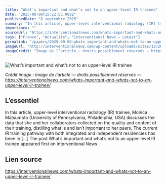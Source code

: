 ```yaml
---
title: "What’s important and what’s not to an upper-level IR trainee"
date: "2025-09-08T15:22:55.000Z"
publishedDate: "8 septembre 2025"
summary: "In this article, upper-level interventional radiology (IR) trainee, Monica Matsumoto (University of Pennsylvania, Philadelphia, USA) discusses the data that she and her collaborators collected on the quality and content of their training, distilling what is and isn’t important to her peers. The current IR training pathway with both integrated and independent residencies has been in [&#8230;] The post What’s important and what’s not to an upper-level IR trainee appeared first on Interventional News ."
importance: ""
sourceUrl: "https://interventionalnews.com/whats-important-and-whats-not-to-an-upper-level-ir-trainee/"
tags: ["France", "Actualité", "Interventional News — Latest"]
permalink: "/papers/2025-09-08-whats-important-and-whats-not-to-an-upper-level-ir-trainee"
imageUrl: "http://interventionalnews.com/wp-content/uploads/sites/13/2025/08/Screenshot-2025-08-21-105425.png"
imageCredit: "Image de l’article — droits possiblement réservés — https://interventionalnews.com/whats-important-and-whats-not-to-an-upper-level-ir-trainee/"
---
```


![What’s important and what’s not to an upper-level IR trainee](http://interventionalnews.com/wp-content/uploads/sites/13/2025/08/Screenshot-2025-08-21-105425.png)

*Crédit image : Image de l’article — droits possiblement réservés — https://interventionalnews.com/whats-important-and-whats-not-to-an-upper-level-ir-trainee/*

## L’essentiel

In this article, upper-level interventional radiology (IR) trainee, Monica Matsumoto (University of Pennsylvania, Philadelphia, USA) discusses the data that she and her collaborators collected on the quality and content of their training, distilling what is and isn’t important to her peers. The current IR training pathway with both integrated and independent residencies has been in [&#8230;] The post What’s important and what’s not to an upper-level IR trainee appeared first on Interventional News .

## Lien source

https://interventionalnews.com/whats-important-and-whats-not-to-an-upper-level-ir-trainee/
